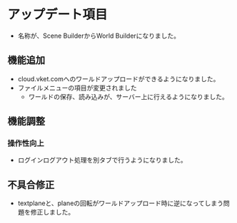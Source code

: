 # アップデート項目
* 名称が、Scene BuilderからWorld Builderになりました。

## 機能追加
* cloud.vket.comへのワールドアップロードができるようになりました。
* ファイルメニューの項目が変更されました
  * ワールドの保存、読み込みが、サーバー上に行えるようになりました。

## 機能調整
### 操作性向上
* ログインログアウト処理を別タブで行うようになりました。

## 不具合修正
* textplaneと、planeの回転がワールドアップロード時に逆になってしまう問題を修正しました。